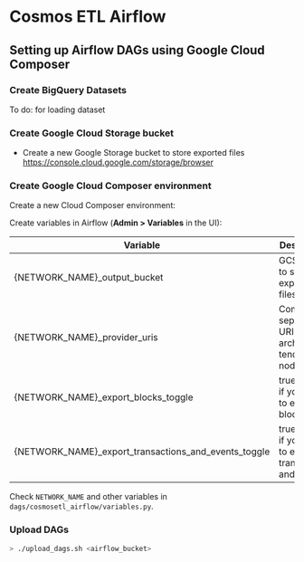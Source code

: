 # Cosmos ETL Airflow

## Setting up Airflow DAGs using Google Cloud Composer

### Create BigQuery Datasets
To do: for loading dataset

### Create Google Cloud Storage bucket

- Create a new Google Storage bucket to store exported files https://console.cloud.google.com/storage/browser

### Create Google Cloud Composer environment

Create a new Cloud Composer environment:

Create variables in Airflow (**Admin > Variables** in the UI):

| Variable                                      | Description                                       |
|-----------------------------------------------|---------------------------------------------------|
| {NETWORK_NAME}_output_bucket                  | GCS bucket to store exported files                |
| {NETWORK_NAME}_provider_uris                  | Comma separated URIs of archive tendermint nodes  |
| {NETWORK_NAME}_export_blocks_toggle           | true or yes if you want to export blocks          |
| {NETWORK_NAME}_export_transactions_and_events_toggle  | true or yes if you want to export transactions and events |

Check `NETWORK_NAME` and other variables in `dags/cosmosetl_airflow/variables.py`.

### Upload DAGs

```bash
> ./upload_dags.sh <airflow_bucket>
```
